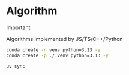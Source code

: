 # Algorithm

> [!important]
>
> Algorithms implemented by JS/TS/C++/Python

```bash
conda create -n venv python=3.13 -y
conda create -p ./.venv python=3.13 -y

uv sync
```
